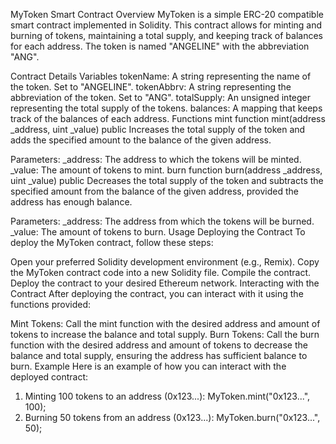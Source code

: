 MyToken Smart Contract
Overview
MyToken is a simple ERC-20 compatible smart contract implemented in Solidity. This contract allows for minting and burning of tokens, maintaining a total supply, and keeping track of balances for each address. The token is named "ANGELINE" with the abbreviation "ANG".

Contract Details
Variables
tokenName: A string representing the name of the token. Set to "ANGELINE".
tokenAbbrv: A string representing the abbreviation of the token. Set to "ANG".
totalSupply: An unsigned integer representing the total supply of the tokens.
balances: A mapping that keeps track of the balances of each address.
Functions
mint
function mint(address _address, uint _value) public
Increases the total supply of the token and adds the specified amount to the balance of the given address.

Parameters:
_address: The address to which the tokens will be minted.
_value: The amount of tokens to mint.
burn
function burn(address _address, uint _value) public
Decreases the total supply of the token and subtracts the specified amount from the balance of the given address, provided the address has enough balance.

Parameters:
_address: The address from which the tokens will be burned.
_value: The amount of tokens to burn.
Usage
Deploying the Contract
To deploy the MyToken contract, follow these steps:

Open your preferred Solidity development environment (e.g., Remix).
Copy the MyToken contract code into a new Solidity file.
Compile the contract.
Deploy the contract to your desired Ethereum network.
Interacting with the Contract
After deploying the contract, you can interact with it using the functions provided:

Mint Tokens: Call the mint function with the desired address and amount of tokens to increase the balance and total supply.
Burn Tokens: Call the burn function with the desired address and amount of tokens to decrease the balance and total supply, ensuring the address has sufficient balance to burn.
Example
Here is an example of how you can interact with the deployed contract:

1. Minting 100 tokens to an address (0x123...):
MyToken.mint("0x123...", 100);
2. Burning 50 tokens from an address (0x123...):
MyToken.burn("0x123...", 50);

